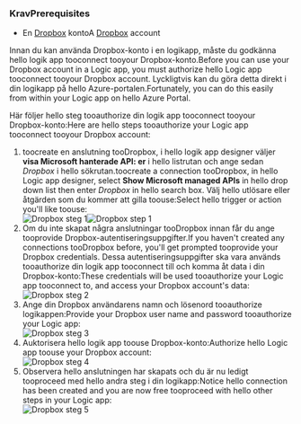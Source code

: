 ### <a name="prerequisites"></a><span data-ttu-id="51d28-101">Krav</span><span class="sxs-lookup"><span data-stu-id="51d28-101">Prerequisites</span></span>
* <span data-ttu-id="51d28-102">En [Dropbox](https://www.Dropbox.com/) konto</span><span class="sxs-lookup"><span data-stu-id="51d28-102">A [Dropbox](https://www.Dropbox.com/) account</span></span> 

<span data-ttu-id="51d28-103">Innan du kan använda Dropbox-konto i en logikapp, måste du godkänna hello logik app tooconnect tooyour Dropbox-konto.</span><span class="sxs-lookup"><span data-stu-id="51d28-103">Before you can use your Dropbox account in a Logic app, you must authorize hello Logic app tooconnect tooyour Dropbox account.</span></span> <span data-ttu-id="51d28-104">Lyckligtvis kan du göra detta direkt i din logikapp på hello Azure-portalen.</span><span class="sxs-lookup"><span data-stu-id="51d28-104">Fortunately, you can do this easily from within your Logic app on hello Azure Portal.</span></span> 

<span data-ttu-id="51d28-105">Här följer hello steg tooauthorize din logik app tooconnect tooyour Dropbox-konto:</span><span class="sxs-lookup"><span data-stu-id="51d28-105">Here are hello steps tooauthorize your Logic app tooconnect tooyour Dropbox account:</span></span>

1. <span data-ttu-id="51d28-106">toocreate en anslutning tooDropbox, i hello logik app designer väljer **visa Microsoft hanterade API: er** i hello listrutan och ange sedan *Dropbox* i hello sökrutan.</span><span class="sxs-lookup"><span data-stu-id="51d28-106">toocreate a connection tooDropbox, in hello Logic app designer, select **Show Microsoft managed APIs** in hello drop down list then enter *Dropbox* in hello search box.</span></span> <span data-ttu-id="51d28-107">Välj hello utlösare eller åtgärden som du kommer att gilla toouse:</span><span class="sxs-lookup"><span data-stu-id="51d28-107">Select hello trigger or action you'll like toouse:</span></span>  
   <span data-ttu-id="51d28-108">![Dropbox steg 1](./media/connectors-create-api-dropbox/dropbox-1.png)</span><span class="sxs-lookup"><span data-stu-id="51d28-108">![Dropbox step 1](./media/connectors-create-api-dropbox/dropbox-1.png)</span></span>
2. <span data-ttu-id="51d28-109">Om du inte skapat några anslutningar tooDropbox innan får du ange tooprovide Dropbox-autentiseringsuppgifter.</span><span class="sxs-lookup"><span data-stu-id="51d28-109">If you haven't created any connections tooDropbox before, you'll get prompted tooprovide your Dropbox credentials.</span></span> <span data-ttu-id="51d28-110">Dessa autentiseringsuppgifter ska vara används tooauthorize din logik app tooconnect till och komma åt data i din Dropbox-konto:</span><span class="sxs-lookup"><span data-stu-id="51d28-110">These credentials will be used tooauthorize your Logic app tooconnect to, and access your Dropbox account's data:</span></span>  
   ![Dropbox steg 2](./media/connectors-create-api-dropbox/dropbox-2.png)
3. <span data-ttu-id="51d28-112">Ange din Dropbox användarens namn och lösenord tooauthorize logikappen:</span><span class="sxs-lookup"><span data-stu-id="51d28-112">Provide your Dropbox user name and password tooauthorize your Logic app:</span></span>  
   ![Dropbox steg 3](./media/connectors-create-api-dropbox/dropbox-3.png)   
4. <span data-ttu-id="51d28-114">Auktorisera hello logik app toouse Dropbox-konto:</span><span class="sxs-lookup"><span data-stu-id="51d28-114">Authorize hello Logic app toouse your Dropbox account:</span></span>  
   ![Dropbox steg 4](./media/connectors-create-api-dropbox/dropbox-4.png)
5. <span data-ttu-id="51d28-116">Observera hello anslutningen har skapats och du är nu ledigt tooproceed med hello andra steg i din logikapp:</span><span class="sxs-lookup"><span data-stu-id="51d28-116">Notice hello connection has been created and you are now free tooproceed with hello other steps in your Logic app:</span></span>  
   ![Dropbox steg 5](./media/connectors-create-api-dropbox/dropbox-5.png)   

